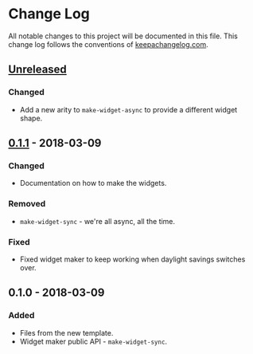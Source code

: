 # Change Log
All notable changes to this project will be documented in this file. This change log follows the conventions of [keepachangelog.com](http://keepachangelog.com/).

## [Unreleased]
### Changed
- Add a new arity to `make-widget-async` to provide a different widget shape.

## [0.1.1] - 2018-03-09
### Changed
- Documentation on how to make the widgets.

### Removed
- `make-widget-sync` - we're all async, all the time.

### Fixed
- Fixed widget maker to keep working when daylight savings switches over.

## 0.1.0 - 2018-03-09
### Added
- Files from the new template.
- Widget maker public API - `make-widget-sync`.

[Unreleased]: https://github.com/your-name/clojure-web-server/compare/0.1.1...HEAD
[0.1.1]: https://github.com/your-name/clojure-web-server/compare/0.1.0...0.1.1
